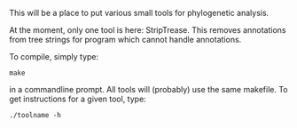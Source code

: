 This will be a place to put various small tools for phylogenetic analysis.

At the moment, only one tool is here: StripTrease. This removes annotations from tree strings for program which cannot handle annotations.

To compile, simply type:

	make

in a commandline prompt. All tools will (probably) use the same makefile. To get instructions for a given tool, type:

	./toolname -h


